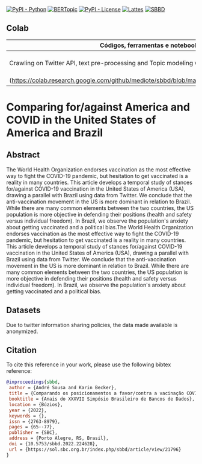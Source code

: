 [![PyPI - Python](https://img.shields.io/badge/python-v3.6+-blue.svg)](https://pypi.org/project/bertopic/)
[![BERTopic](https://img.shields.io/badge/BERtopic-v0.9%20-brightgreen)](https://github.com/MaartenGr/BERTopic)
[![PyPI - License](https://img.shields.io/badge/license-MIT-green.svg)](https://github.com/mediote/twAnalytics/blob/main/LICENSE)
[![Lattes](https://img.shields.io/badge/Lattes-CNPq-blueviolet)](http://lattes.cnpq.br/2455024624300452)
[![SBBD](https://img.shields.io/badge/SBBD-2022-green)](https://sbbd.org.br/2022/)

## Colab 

| Códigos, ferramentas e notebooks  | Link  |
|---|---|
| Crawling on Twitter API, text pre-processing and Topic modeling with BERTopic  | [![Open on Colab](https://colab.research.google.com/assets/colab-badge.svg)](https://colab.research.google.com/github/mediote/sbbd/blob/main/sbbd.ipynb)  |
(https://colab.research.google.com/github/mediote/sbbd/blob/main/hyperparameters_tuning.ipynb)  |



# Comparing for/against America and COVID in the United States of America and Brazil


## Abstract
The World Health Organization endorses vaccination as the most effective way to fight the COVID-19 pandemic, but hesitation to get vaccinated is a reality in many countries. This article develops a temporal study of stances for/against COVID-19 vaccination in the United States of America (USA), drawing a parallel with Brazil using data from Twitter. We conclude that the anti-vaccination movement in the US is more dominant in relation to Brazil. While there are many common elements between the two countries, the US population is more objective in defending their positions (health and safety versus individual freedom). In Brazil, we observe the population's anxiety about getting vaccinated and a political bias.The World Health Organization endorses vaccination as the most effective way to fight the COVID-19 pandemic, but hesitation to get vaccinated is a reality in many countries. This article develops a temporal study of stances for/against COVID-19 vaccination in the United States of America (USA), drawing a parallel with Brazil using data from Twitter. We conclude that the anti-vaccination movement in the US is more dominant in relation to Brazil. While there are many common elements between the two countries, the US population is more objective in defending their positions (health and safety versus individual freedom). In Brazil, we observe the population's anxiety about getting vaccinated and a political bias.


## Datasets

Due to twitter information sharing policies, the data made available is anonymized.

## Citation

To cite this reference in your work, please use the following bibtex reference:

```bibtex
@inproceedings{sbbd,
 author = {André Sousa and Karin Becker},
 title = {Comparando os posicionamentos a favor/contra a vacinação COVID nos Estados Unidos da América e no Brasil},
 booktitle = {Anais do XXXVII Simpósio Brasileiro de Bancos de Dados},
 location = {Búzios},
 year = {2022},
 keywords = {},
 issn = {2763-8979},
 pages = {65--77},
 publisher = {SBC},
 address = {Porto Alegre, RS, Brasil},
 doi = {10.5753/sbbd.2022.224628},
 url = {https://sol.sbc.org.br/index.php/sbbd/article/view/21796}
}
```
